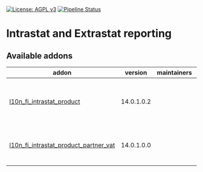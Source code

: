 [![License: AGPL v3](https://img.shields.io/badge/License-AGPL%20v3-blue.svg)](https://www.gnu.org/licenses/agpl-3.0)
[![Pipeline Status](https://gitlab.com/tawasta/odoo/intrastat-extrastat/badges/14.0-dev/pipeline.svg)](https://gitlab.com/tawasta/odoo/intrastat-extrastat/-/pipelines/)

Intrastat and Extrastat reporting
=================================

[//]: # (addons)

Available addons
----------------
addon | version | maintainers | summary
--- | --- | --- | ---
[l10n_fi_intrastat_product](l10n_fi_intrastat_product/) | 14.0.1.0.2 |  | Finnish Intrastat CSV-report for Customs (Tulli)
[l10n_fi_intrastat_product_partner_vat](l10n_fi_intrastat_product_partner_vat/) | 14.0.1.0.0 |  | Intrastat Product - Vendor VAT number

[//]: # (end addons)
